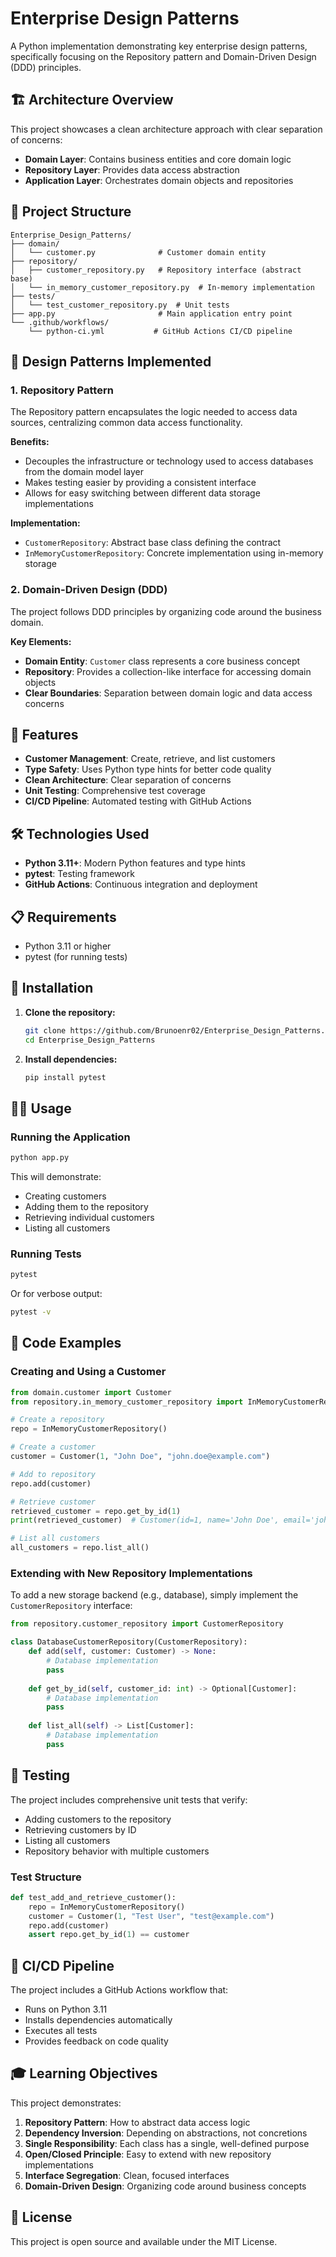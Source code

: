 # Enterprise Design Patterns

A Python implementation demonstrating key enterprise design patterns, specifically focusing on the Repository pattern and Domain-Driven Design (DDD) principles.

## 🏗️ Architecture Overview

This project showcases a clean architecture approach with clear separation of concerns:

- **Domain Layer**: Contains business entities and core domain logic
- **Repository Layer**: Provides data access abstraction
- **Application Layer**: Orchestrates domain objects and repositories

## 📁 Project Structure

```
Enterprise_Design_Patterns/
├── domain/
│   └── customer.py              # Customer domain entity
├── repository/
│   ├── customer_repository.py   # Repository interface (abstract base)
│   └── in_memory_customer_repository.py  # In-memory implementation
├── tests/
│   └── test_customer_repository.py  # Unit tests
├── app.py                       # Main application entry point
└── .github/workflows/
    └── python-ci.yml           # GitHub Actions CI/CD pipeline
```

## 🎯 Design Patterns Implemented

### 1. Repository Pattern
The Repository pattern encapsulates the logic needed to access data sources, centralizing common data access functionality.

**Benefits:**
- Decouples the infrastructure or technology used to access databases from the domain model layer
- Makes testing easier by providing a consistent interface
- Allows for easy switching between different data storage implementations

**Implementation:**
- `CustomerRepository`: Abstract base class defining the contract
- `InMemoryCustomerRepository`: Concrete implementation using in-memory storage

### 2. Domain-Driven Design (DDD)
The project follows DDD principles by organizing code around the business domain.

**Key Elements:**
- **Domain Entity**: `Customer` class represents a core business concept
- **Repository**: Provides a collection-like interface for accessing domain objects
- **Clear Boundaries**: Separation between domain logic and data access concerns

## 🚀 Features

- **Customer Management**: Create, retrieve, and list customers
- **Type Safety**: Uses Python type hints for better code quality
- **Clean Architecture**: Clear separation of concerns
- **Unit Testing**: Comprehensive test coverage
- **CI/CD Pipeline**: Automated testing with GitHub Actions

## 🛠️ Technologies Used

- **Python 3.11+**: Modern Python features and type hints
- **pytest**: Testing framework
- **GitHub Actions**: Continuous integration and deployment

## 📋 Requirements

- Python 3.11 or higher
- pytest (for running tests)

## 🔧 Installation

1. **Clone the repository:**
   ```bash
   git clone https://github.com/Brunoenr02/Enterprise_Design_Patterns.git
   cd Enterprise_Design_Patterns
   ```

2. **Install dependencies:**
   ```bash
   pip install pytest
   ```

## 🏃‍♂️ Usage

### Running the Application

```bash
python app.py
```

This will demonstrate:
- Creating customers
- Adding them to the repository
- Retrieving individual customers
- Listing all customers

### Running Tests

```bash
pytest
```

Or for verbose output:
```bash
pytest -v
```

## 📖 Code Examples

### Creating and Using a Customer

```python
from domain.customer import Customer
from repository.in_memory_customer_repository import InMemoryCustomerRepository

# Create a repository
repo = InMemoryCustomerRepository()

# Create a customer
customer = Customer(1, "John Doe", "john.doe@example.com")

# Add to repository
repo.add(customer)

# Retrieve customer
retrieved_customer = repo.get_by_id(1)
print(retrieved_customer)  # Customer(id=1, name='John Doe', email='john.doe@example.com')

# List all customers
all_customers = repo.list_all()
```

### Extending with New Repository Implementations

To add a new storage backend (e.g., database), simply implement the `CustomerRepository` interface:

```python
from repository.customer_repository import CustomerRepository

class DatabaseCustomerRepository(CustomerRepository):
    def add(self, customer: Customer) -> None:
        # Database implementation
        pass
    
    def get_by_id(self, customer_id: int) -> Optional[Customer]:
        # Database implementation
        pass
    
    def list_all(self) -> List[Customer]:
        # Database implementation
        pass
```

## 🧪 Testing

The project includes comprehensive unit tests that verify:
- Adding customers to the repository
- Retrieving customers by ID
- Listing all customers
- Repository behavior with multiple customers

### Test Structure

```python
def test_add_and_retrieve_customer():
    repo = InMemoryCustomerRepository()
    customer = Customer(1, "Test User", "test@example.com")
    repo.add(customer)
    assert repo.get_by_id(1) == customer
```

## 🔄 CI/CD Pipeline

The project includes a GitHub Actions workflow that:
- Runs on Python 3.11
- Installs dependencies automatically
- Executes all tests
- Provides feedback on code quality

## 🎓 Learning Objectives

This project demonstrates:

1. **Repository Pattern**: How to abstract data access logic
2. **Dependency Inversion**: Depending on abstractions, not concretions
3. **Single Responsibility**: Each class has a single, well-defined purpose
4. **Open/Closed Principle**: Easy to extend with new repository implementations
5. **Interface Segregation**: Clean, focused interfaces
6. **Domain-Driven Design**: Organizing code around business concepts

## 📝 License

This project is open source and available under the MIT License.

